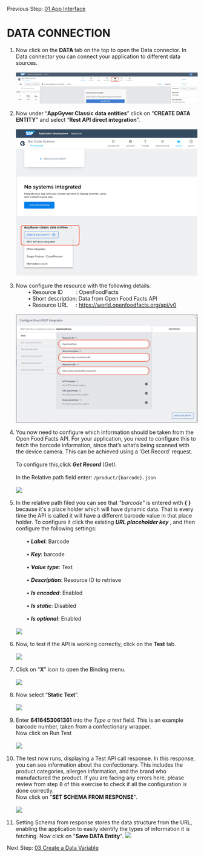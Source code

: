  Previous Step: <a href="https://github.com/KanishkaRaghuraman/Bar-Code-Scanner-App/blob/main/01%20App%20Interface/README.md"> 01 App Interface</a>
 
 # DATA CONNECTION
 
  1. Now click on the <b> DATA </b> tab on the top to open the Data connector. In Data connector you can connect your application to different data sources.<br><br>
  ![](images/1%20Data%20tab.png)

  2. Now under “<b>AppGyver Classic data entities</b>” click on "<b>CREATE DATA ENTITY</b>" and select “<b>Rest API direct integration</b>”.<br><br>
  ![](images/2%20Data%20entity.png)
  
  3. Now configure the resource with the following details:<br>
        &emsp; &emsp;•	Resource ID&emsp;&emsp;&ensp;: OpenFoodFacts<br>
        &emsp; &emsp;•	Short description: Data from Open Food Facts API<br>
        &emsp;&emsp; •	Resource URL&emsp;&ensp;: https://world.openfoodfacts.org/api/v0<br> 
        <br>
        ![](images/3%20API%20Config.png)


4. You now need to configure which information should be taken from the Open Food Facts API. For your application, you need to configure this to fetch the barcode information, since that’s what’s being scanned with the device camera. This can be achieved using a ‘Get Record’ request.
<br><br>To configure this,click <b><i>Get Record</b></i> (Get).<br><br>
In the Relative path field enter:
``` /product/{barcode}.json ```<br><br>
![](images/4%20Get%20record.png)


5. In the relative path filed you can see that <i>"barcode"</i> is entered with <b>{ }</b> because it's a place holder which will have dynamic data. That is every time the API is called it will have a different barcode value in that place holder. To configure it click the existing <b><i>URL placeholder key</b></i> , and then configure the following settings:<br><br>
&emsp;&emsp;•	<b><i>Label</b></i>: Barcode<br><br>
&emsp;&emsp;•	<b><i>Key</b></i>: barcode<br><br>
&emsp;&emsp;•	<b><i>Value type</b></i>: Text<br><br>
&emsp;&emsp;•	<b><i>Description</b></i>: Resource ID to retrieve<br><br>
&emsp;&emsp;•	<b><i>Is encoded</b></i>: Enabled<br><br>
&emsp;&emsp;•	<b><i>Is static</b></i>: Disabled<br><br>
&emsp;&emsp;•	<b><i>Is optional</b></i>: Enabled<br> <br>
![](images/6%20placeholder.png)


6. Now, to test if the API is working correctly, click on the <b>Test</b> tab.<br><br>
![](images/API%20Test.png)


7. Click on “<b>X</b>” icon to open the Binding menu.<br><br>
![](images/X%20button.png)


8. Now select “<b>Static Text</b>”.<br><br>
![](images/8%20text%20type.png)


9. Enter <b>6416453061361</b> into the <i>Type a text</i> field. This is an example barcode number, taken from a confectionary wrapper.<br>
Now click on Run Test<br><br>
![](images/8%20Test%20value.png)

10. The test now runs, displaying a Test API call response. In this response, you can see information about the confectionary. This includes the product categories, allergen information, and the brand who manufactured the product. If you are facing any errors here, please review from step 8 of this exercise to check if all the configuration is done correctly.<br>
Now click on "<b>SET SCHEMA FROM RESPONSE</b>".<br><br>
![](images/9%20schema.png)


11. Setting Schema from response stores the data structure from the URL, enabling the application to easily identify the types of information it is fetching.
Now click on "<b>Save DATA Entity</b>".
![](images/10%20Save%20data%20entity.png)



Next Step: <a href="https://github.com/SAP-samples/sap-build-apps/tree/main/Workshops/front-end-applications/Bar-code-scanner-app/03%20Create%20a%20Data%20Variable"> 03 Create a Data Variable</a>
 



  

